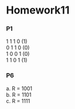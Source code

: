 #  Homework11

### P1
1 1 1 0 (1)<br>
0 1 1 0 (0)<br>
1 0 0 1 (0)<br>
1 1 0 1 (1)<br>

 
### P6
a. R = 1001<br>
b. R = 1101<br>
c. R = 1111




